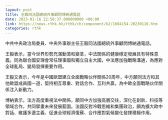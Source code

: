 ```yaml
---
layout: post
title: 王毅同法國總統外事顧問博納通電話
date: 2023-01-16 22:58:37.000000000 +08:00
link: https://news.rthk.hk/rthk/ch/component/k2/1684154-20230116.htm
categories: rthk
---
```


中共中央政治局委員、中央外事辦主任王毅同法國總統外事顧問博納通電話。

王毅表示，當今世界形勢充滿動蕩和變革，中法關係的健康穩定發展具有特殊意義。同為聯合國安理會常任理事國和獨立自主大國，中法應加強戰略溝通，為應對全球亂局、變局發揮重要作用。

王毅又表示，今年是中國歐盟建立全面戰略伙伴關係20周年，中方願同法方和其他歐盟成員國一道，堅持相互尊重、對話合作、互利共贏，為中歐全面戰略伙伴關係注入新動力。

博納表示，法方高度重視法中關係，願同中方加強高層交往，深化在創新、科技等領域合作，共同擘畫未來發展藍圖。法國反對冷戰思維和集團政治，願為擴大歐中對話、維護多邊主義、促進全球經濟復蘇、合作應對氣候變化發揮積極作用。

